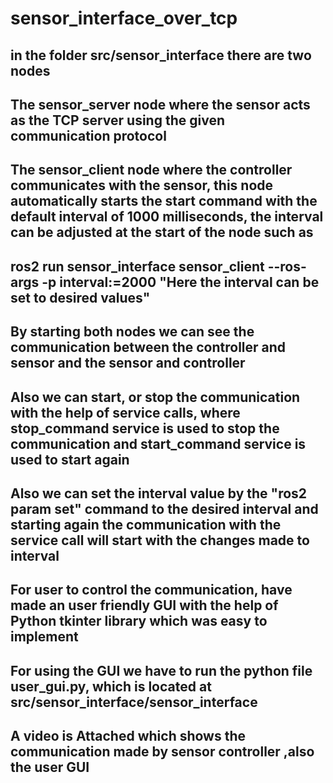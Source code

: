 # sensor_interface_over_tcp

## in the folder src/sensor_interface there are two nodes
## The sensor_server node where the sensor acts as the TCP server using the given communication protocol
## The sensor_client node where the controller communicates with the sensor, this node automatically starts the start command with the default interval of 1000 milliseconds, the interval can be adjusted at the start of the node such as 
## ros2 run sensor_interface sensor_client --ros-args -p interval:=2000 "Here the interval can be set to desired values"
## By starting both nodes we can see the communication between the  controller and sensor and the sensor and controller
## Also we can start, or stop the communication with the help of service calls, where stop_command service is used to stop the communication and start_command service is used to start again
## Also we can set the interval value by the "ros2 param set" command to the desired interval and starting again the communication with the service call will start with the changes made to interval
## For user to control the communication, have made an user friendly GUI with the help of Python tkinter library which was easy to implement 
## For using the GUI we have to run the python file user_gui.py, which is located at src/sensor_interface/sensor_interface

## A video is Attached which shows the communication made by sensor controller ,also the user GUI

